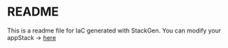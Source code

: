 # README
This is a readme file for IaC generated with StackGen.
You can modify your appStack -> [here](http://main.dev.stackgen.com/appstacks/9b4e12c7-f63f-432b-96d2-70324b0cbcf8)
